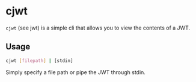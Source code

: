 # cjwt

`cjwt` (see jwt) is a simple cli that allows you to view the contents of a JWT.

## Usage

```bash
cjwt [filepath] | [stdin]
```

Simply specify a file path or pipe the JWT through stdin.
